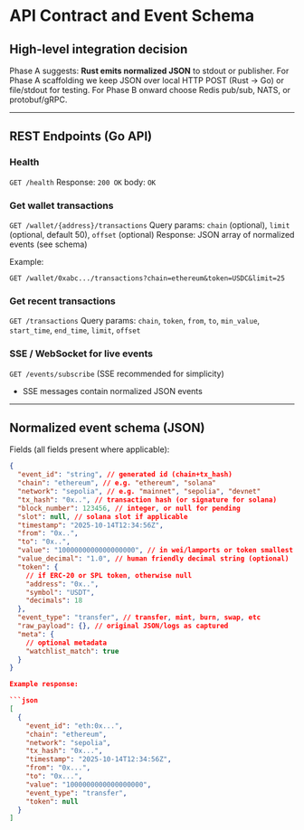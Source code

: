 # API Contract and Event Schema

## High-level integration decision

Phase A suggests: **Rust emits normalized JSON** to stdout or publisher. For Phase A scaffolding we keep JSON over local HTTP POST (Rust -> Go) or file/stdout for testing. For Phase B onward choose Redis pub/sub, NATS, or protobuf/gRPC.

---

## REST Endpoints (Go API)

### Health

`GET /health`
Response: `200 OK` body: `OK`

### Get wallet transactions

`GET /wallet/{address}/transactions`
Query params: `chain` (optional), `limit` (optional, default 50), `offset` (optional)
Response: JSON array of normalized events (see schema)

Example:

```
GET /wallet/0xabc.../transactions?chain=ethereum&token=USDC&limit=25
```

### Get recent transactions

`GET /transactions`
Query params: `chain`, `token`, `from`, `to`, `min_value`, `start_time`, `end_time`, `limit`, `offset`

### SSE / WebSocket for live events

`GET /events/subscribe` (SSE recommended for simplicity)

- SSE messages contain normalized JSON events

---

## Normalized event schema (JSON)

Fields (all fields present where applicable):

````json
{
  "event_id": "string", // generated id (chain+tx_hash)
  "chain": "ethereum", // e.g. "ethereum", "solana"
  "network": "sepolia", // e.g. "mainnet", "sepolia", "devnet"
  "tx_hash": "0x..", // transaction hash (or signature for solana)
  "block_number": 123456, // integer, or null for pending
  "slot": null, // solana slot if applicable
  "timestamp": "2025-10-14T12:34:56Z",
  "from": "0x..",
  "to": "0x..",
  "value": "1000000000000000000", // in wei/lamports or token smallest unit
  "value_decimal": "1.0", // human friendly decimal string (optional)
  "token": {
    // if ERC-20 or SPL token, otherwise null
    "address": "0x..",
    "symbol": "USDT",
    "decimals": 18
  },
  "event_type": "transfer", // transfer, mint, burn, swap, etc
  "raw_payload": {}, // original JSON/logs as captured
  "meta": {
    // optional metadata
    "watchlist_match": true
  }
}

Example response:

```json
[
  {
    "event_id": "eth:0x...",
    "chain": "ethereum",
    "network": "sepolia",
    "tx_hash": "0x...",
    "timestamp": "2025-10-14T12:34:56Z",
    "from": "0x...",
    "to": "0x...",
    "value": "1000000000000000000",
    "event_type": "transfer",
    "token": null
  }
]
````

```

```

